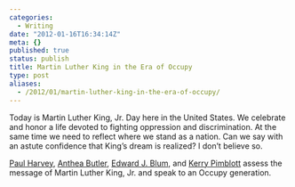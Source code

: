 ```yaml
---
categories:
  - Writing
date: "2012-01-16T16:34:14Z"
meta: {}
published: true
status: publish
title: Martin Luther King in the Era of Occupy
type: post
aliases:
  - /2012/01/martin-luther-king-in-the-era-of-occupy/
---
```

<p>Today is Martin Luther King, Jr. Day here in the United States. We celebrate and honor a life devoted to fighting oppression and discrimination. At the same time we need to reflect where we stand as a nation. Can we say with an astute confidence that King’s dream is realized? I don’t believe so.</p>
<p><a href="http://www.religiondispatches.org/contributors/paulharvey/">Paul Harvey</a>, <a href="http://www.religiondispatches.org/contributors/antheabutler/">Anthea Butler</a>, <a href="http://www.religiondispatches.org/contributors/edwardjblum/">Edward J. Blum</a>, and <a href="http://www.religiondispatches.org/contributors/kerrypimblott/">Kerry Pimblott</a> assess the message of Martin Luther King, Jr. and speak to an Occupy generation.</p>
